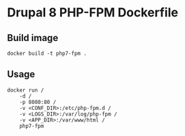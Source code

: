 # Drupal 8 PHP-FPM Dockerfile

## Build image

    docker build -t php7-fpm .

## Usage

    docker run /
        -d /
        -p 8080:80 /
        -v <CONF_DIR>:/etc/php-fpm.d /
        -v <LOGS_DIR>:/var/log/php-fpm /
        -v <APP_DIR>:/var/www/html /
      	php7-fpm
